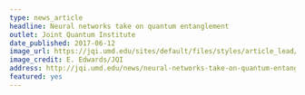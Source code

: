 ```yaml
---
type: news_article
headline: Neural networks take on quantum entanglement
outlet: Joint Quantum Institute
date_published: 2017-06-12
image_url: https://jqi.umd.edu/sites/default/files/styles/article_lead/public/images/neuralnetworksv4-gallery.jpg?itok=DouzLiKA
image_credit: E. Edwards/JQI
address: http://jqi.umd.edu/news/neural-networks-take-on-quantum-entanglement
featured: yes
---
```

